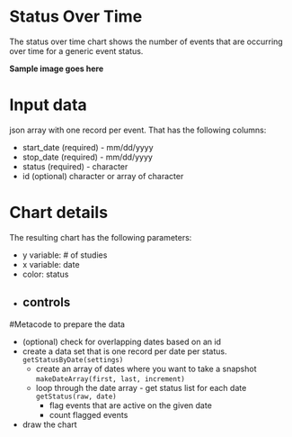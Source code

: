 # Status Over Time
The status over time chart shows the number of events that are occurring over time for a generic event status. 

**Sample image goes here**

# Input data
json array with one record per event.  That has the following columns: 
- start_date (required) - mm/dd/yyyy
- stop_date (required) - mm/dd/yyyy
- status (required) - character 
- id (optional) character or array of character

# Chart details
The resulting chart has the following parameters: 
- y variable: # of studies 
- x variable: date 
- color: status
- controls
  - 

#Metacode  to prepare the data
- (optional) check for overlapping dates based on an id
- create a data set that is one record per date per status. `getStatusByDate(settings)`
  - create an array of dates where you want to take a snapshot `makeDateArray(first, last, increment)`
  - loop through the date array - get status list for each date `getStatus(raw, date)`
  	- flag events that are active on the given date 
  	- count flagged events 
- draw the chart